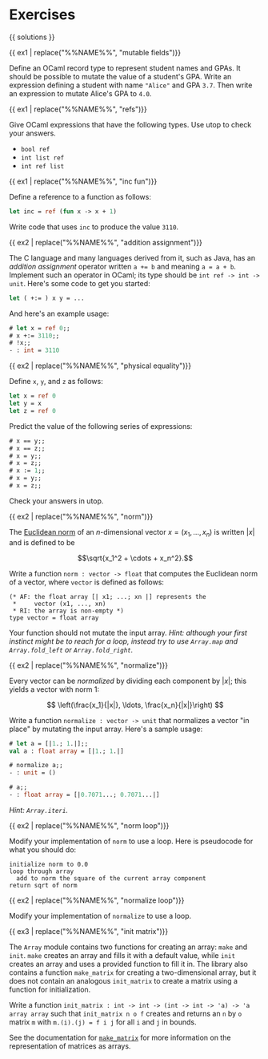 # Exercises

{{ solutions }}

<!--------------------------------------------------------------------------->
{{ ex1 | replace("%%NAME%%", "mutable fields")}}

Define an OCaml record type to represent student names and GPAs. It should be
possible to mutate the value of a student's GPA. Write an expression defining a
student with name `"Alice"` and GPA `3.7`. Then write an expression to mutate
Alice's GPA to `4.0`.

<!--------------------------------------------------------------------------->
{{ ex1 | replace("%%NAME%%", "refs")}}

Give OCaml expressions that have the following types.  Use utop to check
your answers.

* `bool ref`
* `int list ref`
* `int ref list`

<!--------------------------------------------------------------------------->
{{ ex1 | replace("%%NAME%%", "inc fun")}}

Define a reference to a function as follows:

```ocaml
let inc = ref (fun x -> x + 1)
```

Write code that uses `inc` to produce the value `3110`.

<!--------------------------------------------------------------------------->
{{ ex2 | replace("%%NAME%%", "addition assignment")}}

The C language and many languages derived from it, such as Java, has an
*addition assignment* operator written `a += b` and meaning `a = a + b`.
Implement such an operator in OCaml; its type should be
`int ref -> int -> unit`. Here's some code to get you started:

```ocaml
let ( +:= ) x y = ...
```

And here's an example usage:

```ocaml
# let x = ref 0;;
# x +:= 3110;;
# !x;;
- : int = 3110
```

<!--------------------------------------------------------------------------->
{{ ex2 | replace("%%NAME%%", "physical equality")}}

Define `x`, `y`, and `z` as follows:
```ocaml
let x = ref 0
let y = x
let z = ref 0
```

Predict the value of the following series of expressions:
```ocaml
# x == y;;
# x == z;;
# x = y;;
# x = z;;
# x := 1;;
# x = y;;
# x = z;;
```

Check your answers in utop.

<!--------------------------------------------------------------------------->
{{ ex2 | replace("%%NAME%%", "norm")}}

The [Euclidean norm][norm] of an $n$-dimensional vector
$x = (x_1, \ldots, x_n)$ is written $|x|$ and is defined to be

$$\sqrt{x_1^2 + \cdots + x_n^2}.$$

[norm]: https://en.wikipedia.org/wiki/Norm_(mathematics)#Euclidean_norm

Write a function `norm : vector -> float` that computes the
Euclidean norm of a vector, where `vector` is defined as follows:

```
(* AF: the float array [| x1; ...; xn |] represents the
 *     vector (x1, ..., xn)
 * RI: the array is non-empty *)
type vector = float array
```

Your function should not mutate the input array. *Hint: although your first
instinct might be to reach for a loop, instead try to use `Array.map` and
`Array.fold_left` or `Array.fold_right`.*

<!--------------------------------------------------------------------------->
{{ ex2 | replace("%%NAME%%", "normalize")}}

Every vector can be *normalized* by dividing each component by
$|x|$; this yields a vector with norm 1:

$$
\left(\frac{x_1}{|x|}, \ldots, \frac{x_n}{|x|}\right)
$$

Write a function `normalize : vector -> unit` that normalizes a vector "in
place" by mutating the input array. Here's a sample usage:

```ocaml
# let a = [|1.; 1.|];;
val a : float array = [|1.; 1.|]

# normalize a;;
- : unit = ()

# a;;
- : float array = [|0.7071...; 0.7071...|]
```

*Hint:  `Array.iteri`.*

<!--------------------------------------------------------------------------->
{{ ex2 | replace("%%NAME%%", "norm loop")}}

Modify your implementation of `norm` to use a loop. Here is pseudocode for what
you should do:

```text
initialize norm to 0.0
loop through array
  add to norm the square of the current array component
return sqrt of norm
```

<!--------------------------------------------------------------------------->
{{ ex2 | replace("%%NAME%%", "normalize loop")}}

Modify your implementation of `normalize` to use a loop.

<!--------------------------------------------------------------------------->
{{ ex3 | replace("%%NAME%%", "init matrix")}}

The `Array` module contains two functions for creating an array: `make` and
`init`. `make` creates an array and fills it with a default value, while `init`
creates an array and uses a provided function to fill it in. The library also
contains a function `make_matrix` for creating a two-dimensional array, but it
does not contain an analogous `init_matrix` to create a matrix using a function
for initialization.

Write a function `init_matrix : int -> int -> (int -> int -> 'a) -> 'a array
array` such that `init_matrix n o f` creates and returns an `n` by `o` matrix
`m` with `m.(i).(j) = f i j` for all `i` and `j` in bounds.

See the documentation for [`make_matrix`](https://v2.ocaml.org/api/Array.html#VALmake_matrix) for more information on the
representation of matrices as arrays.

